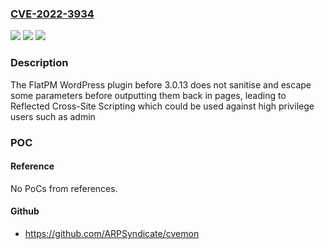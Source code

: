 ### [CVE-2022-3934](https://cve.mitre.org/cgi-bin/cvename.cgi?name=CVE-2022-3934)
![](https://img.shields.io/static/v1?label=Product&message=FlatPM&color=blue)
![](https://img.shields.io/static/v1?label=Version&message=0%3C%203.0.13%20&color=brighgreen)
![](https://img.shields.io/static/v1?label=Vulnerability&message=CWE-79%20Cross-Site%20Scripting%20(XSS)&color=brighgreen)

### Description

The FlatPM WordPress plugin before 3.0.13 does not sanitise and escape some parameters before outputting them back in pages, leading to Reflected Cross-Site Scripting which could be used against high privilege users such as admin

### POC

#### Reference
No PoCs from references.

#### Github
- https://github.com/ARPSyndicate/cvemon

